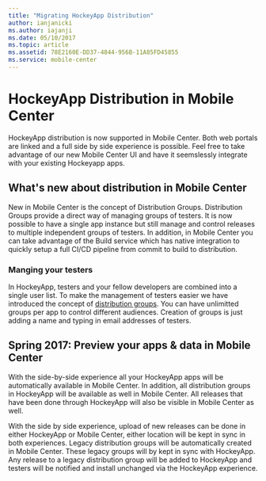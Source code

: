```yaml
---
title: "Migrating HockeyApp Distribution"
author: ianjanicki
ms.author: iajanji
ms.date: 05/10/2017
ms.topic: article
ms.assetid: 78E2160E-DD37-4844-956B-11A85FD45855
ms.service: mobile-center
---
```


# HockeyApp Distribution in Mobile Center

HockeyApp distribution is now supported in Mobile Center. Both web portals are linked and a full side by side experience is possible. Feel free to take advantage of our new Mobile Center UI and have it seemslessly integrate with your existing Hockeyapp apps.

## What's new about distribution in Mobile Center

New in Mobile Center is the concept of Distribution Groups. Distribution Groups provide a direct way of managing groups of testers. It is now possible to have a single app instance but still manage and control releases to multiple independent groups of testers. In addition, in Mobile Center you can take advantage of the Build service which has native integration to quickly setup a full CI/CD pipeline from commit to build to distribution.

### Manging your testers

In HockeyApp, testers and your fellow developers are combined into a single user list. To make the management of testers easier we have introduced the concept of [distribution groups][dist-groups]. You can have unlimitted groups per app to control different audiences. Creation of groups is just adding a name and typing in email addresses of testers.

## Spring 2017: Preview your apps & data in Mobile Center

With the side-by-side experience all your HockeyApp apps will be automatically available in Mobile Center. In addition, all distribution groups in HockeyApp will be available as well in Mobile Center. All releases that have been done through HockeyApp will also be visible in Mobile Center as well.

With the side by side experience, upload of new releases can be done in either HockeyApp or Mobile Center, either location will be kept in sync in both experiences. Legacy distribution groups will be automatically created in Mobile Center. These legacy groups will by kept in sync with HockeyApp. Any release to a legacy distribution group will be added to HockeyApp and testers will be notified and install unchanged via the HockeyApp experience.

[dist-groups]: ~/distribution/groups.md
